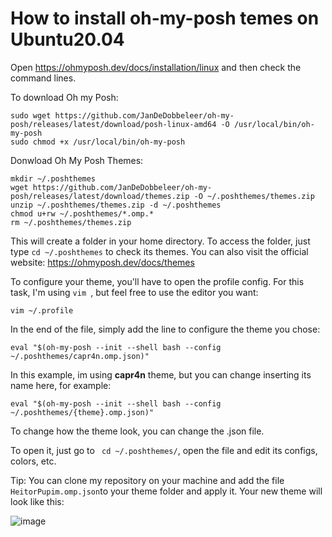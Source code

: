 # How to install oh-my-posh temes on Ubuntu20.04 

Open https://ohmyposh.dev/docs/installation/linux and then check the command lines.

To download Oh my Posh:
``` 
sudo wget https://github.com/JanDeDobbeleer/oh-my-posh/releases/latest/download/posh-linux-amd64 -O /usr/local/bin/oh-my-posh
sudo chmod +x /usr/local/bin/oh-my-posh
``` 

Donwload Oh My Posh Themes:

``` 
mkdir ~/.poshthemes
wget https://github.com/JanDeDobbeleer/oh-my-posh/releases/latest/download/themes.zip -O ~/.poshthemes/themes.zip
unzip ~/.poshthemes/themes.zip -d ~/.poshthemes
chmod u+rw ~/.poshthemes/*.omp.*
rm ~/.poshthemes/themes.zip
```

This will create a folder in your home directory. To access the folder, just type ``` cd ~/.poshthemes ``` to check its themes. You can also visit the official website:  https://ohmyposh.dev/docs/themes

To configure your theme, you'll have to open the profile config. For this task, I'm using ```vim ```, but feel free to use the editor you want:

``` vim ~/.profile ``` 

In the end of the file, simply add the line to configure the theme you chose:

``` eval "$(oh-my-posh --init --shell bash --config ~/.poshthemes/capr4n.omp.json)" ```

In this example, im using **capr4n** theme, but you can change inserting its name here, for example:

```eval "$(oh-my-posh --init --shell bash --config ~/.poshthemes/{theme}.omp.json)" ```

To change how the theme look, you can change the .json file.

To open it, just go to ``` cd ~/.poshthemes/```, open the file and edit its configs, colors, etc.

Tip: You can clone my repository on your machine and add the file ``` HeitorPupim.omp.json```to your theme folder and apply it. Your new theme will look like this:

![image](https://user-images.githubusercontent.com/50893051/184648735-5ac797d8-9051-4bb7-8ba0-ba1c26e12817.png)


